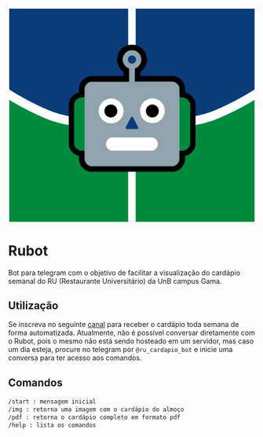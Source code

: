 <p align="center">
    <img src="assets/rubot.png" alt="" width="500" />
</p>

# Rubot
Bot para telegram com o objetivo de facilitar a visualização do cardápio semanal do RU (Restaurante Universitário) da UnB campus Gama.

## Utilização
Se inscreva no seguinte [canal](https://t.me/rucardapio) para receber o cardápio toda semana de forma automatizada.
Atualmente, não é possível conversar diretamente com o Rubot, pois o mesmo não está sendo hosteado em um servidor, mas caso um dia esteja, procure no telegram por `@ru_cardapio_bot` e inicie uma conversa para ter acesso aos comandos.

## Comandos
```
/start : mensagem inicial
/img : retorna uma imagem com o cardápio do almoço
/pdf : retorna o cardápio completo em formato pdf
/help : lista os comandos
```
